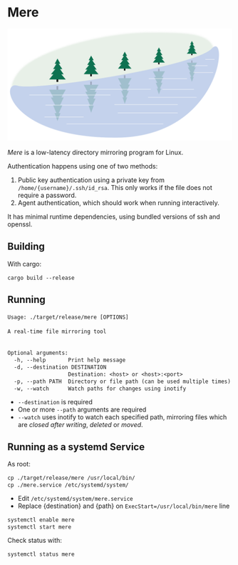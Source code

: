 # Mere

![Mere](mere.svg)

*Mere* is a low-latency directory mirroring program for Linux.

Authentication happens using one of two methods:

1. Public key authentication using a private key from
   `/home/{username}/.ssh/id_rsa`.  This only works if the file does not require
   a password.
2. Agent authentication, which should work when running interactively.

It has minimal runtime dependencies, using bundled versions of ssh and openssl.

## Building

With cargo:

```
cargo build --release
```

## Running

```
Usage: ./target/release/mere [OPTIONS]

A real-time file mirroring tool


Optional arguments:
  -h, --help       Print help message
  -d, --destination DESTINATION
                   Destination: <host> or <host>:<port>
  -p, --path PATH  Directory or file path (can be used multiple times)
  -w, --watch      Watch paths for changes using inotify
```

* `--destination` is required
* One or more `--path` arguments are required
* `--watch` uses inotify to watch each specified path, mirroring files which are
  _closed after writing_, _deleted_ or _moved_.

## Running as a systemd Service

As root:

```
cp ./target/release/mere /usr/local/bin/
cp ./mere.service /etc/systemd/system/
```

* Edit `/etc/systemd/system/mere.service`
* Replace {destination} and {path} on `ExecStart=/usr/local/bin/mere` line

```
systemctl enable mere
systemctl start mere
```

Check status with:
```
systemctl status mere
```
